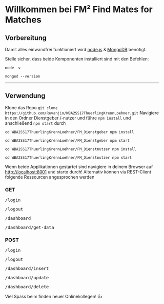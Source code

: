 # Willkommen bei **FM² Find Mates for Matches**
## Vorbereitung
Damit alles einwandfrei funktioniert wird [node.js](https://nodejs.org/en/download/) & [MongoDB](https://www.mongodb.com/download-center) benötigt.

Stelle sicher, dass beide Komponenten installiert sind
mit den Befehlen:

`node -v `

`mongod --version`


***
## Verwendung
Klone das Repo
`git clone https://github.com/Revanjin/WBA2SS17ThuerlingKrennLoehner.git`
Navigiere in den Ordner Dienstgeber /-nutzer und führe `npm install` und anschließend `npm start` durch

`cd WBA2SS17ThuerlingKrennLoehner/FM_Dienstgeber npm install`

`cd WBA2SS17ThuerlingKrennLoehner/FM_Dienstgeber npm start`

`cd WBA2SS17ThuerlingKrennLoehner/FM_Dienstnutzer npm install`

`cd WBA2SS17ThuerlingKrennLoehner/FM_Dienstnutzer npm start`

Wenn beide Applikationen gestartet sind navigiere in deinem Browser auf [http://localhost:8001](http://localhost:8001) und starte durch!
Alternativ können via REST-Client folgende Ressourcen angesprochen werden
### GET
<pre>/login</pre>
<pre>/logout</pre>
<pre>/dashboard</pre>
<pre>/dashboard/get-data</pre>
### POST
<pre>/login</pre>
<pre>/logout</pre>
<pre>/dashboard/insert</pre>
<pre>/dashboard/update</pre>
<pre>/dashboard/delete</pre>

Viel Spass beim finden neuer Onlinekollegen! 👍

